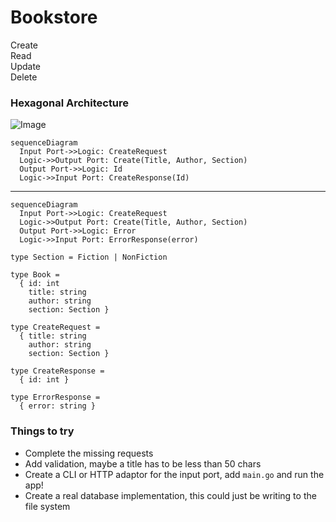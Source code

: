 # Bookstore

Create  
Read  
Update  
Delete  

### Hexagonal Architecture
![Image](https://miro.medium.com/v2/resize:fit:500/format:webp/1*LF3qzk0dgk9kfnplYYKv4Q.png)

```mermaid
sequenceDiagram
  Input Port->>Logic: CreateRequest
  Logic->>Output Port: Create(Title, Author, Section)
  Output Port->>Logic: Id
  Logic->>Input Port: CreateResponse(Id)
  ```
---
```mermaid
sequenceDiagram
  Input Port->>Logic: CreateRequest
  Logic->>Output Port: Create(Title, Author, Section)
  Output Port->>Logic: Error
  Logic->>Input Port: ErrorResponse(error)
  ```

```
type Section = Fiction | NonFiction

type Book =
  { id: int
    title: string
    author: string
    section: Section }

type CreateRequest =
  { title: string
    author: string
    section: Section }

type CreateResponse =
  { id: int }

type ErrorResponse = 
  { error: string }
```

### Things to try

- Complete the missing requests
- Add validation, maybe a title has to be less than 50 chars
- Create a CLI or HTTP adaptor for the input port, add `main.go` and run the app!
- Create a real database implementation, this could just be writing to the file system